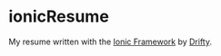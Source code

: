 # ionicResume
My resume written with the [Ionic Framework](ionicframework.com) by [Drifty](drifty.com).
